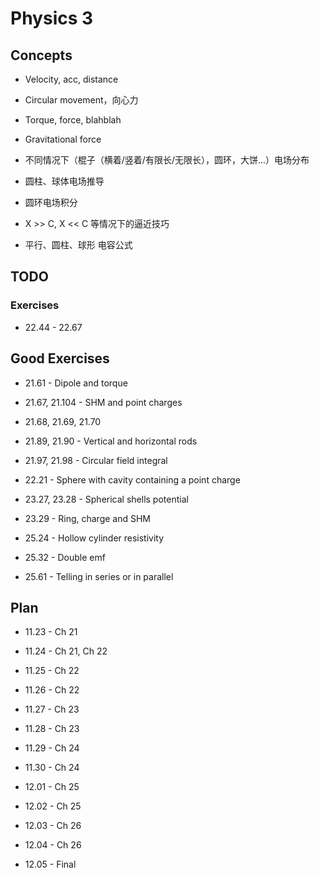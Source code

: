 # Physics 3

## Concepts

* Velocity, acc, distance
* Circular movement，向心力
* Torque, force, blahblah
* Gravitational force


* 不同情况下（棍子（横着/竖着/有限长/无限长），圆环，大饼...）电场分布
* 圆柱、球体电场推导
* 圆环电场积分
* X >> C, X << C 等情况下的逼近技巧


* 平行、圆柱、球形 电容公式


## TODO 

### Exercises

* 22.44 - 22.67

## Good Exercises

* 21.61 - Dipole and torque
* 21.67, 21.104 - SHM and point charges
* 21.68, 21.69, 21.70 
* 21.89, 21.90 - Vertical and horizontal rods
* 21.97, 21.98 - Circular field integral


* 22.21 - Sphere with cavity containing a point charge


* 23.27, 23.28 - Spherical shells potential
* 23.29 - Ring, charge and SHM


* 25.24 - Hollow cylinder resistivity
* 25.32 - Double emf


* 25.61 - Telling in series or in parallel

## Plan

* 11.23 - Ch 21
* 11.24 - Ch 21, Ch 22
* 11.25 - Ch 22
* 11.26 - Ch 22
* 11.27 - Ch 23
* 11.28 - Ch 23
* 11.29 - Ch 24
* 11.30 - Ch 24


* 12.01 - Ch 25
* 12.02 - Ch 25
* 12.03 - Ch 26
* 12.04 - Ch 26


* 12.05 - Final
